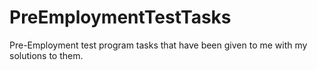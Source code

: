 # PreEmploymentTestTasks
Pre-Employment test program tasks that have been given to me with my solutions to them.
